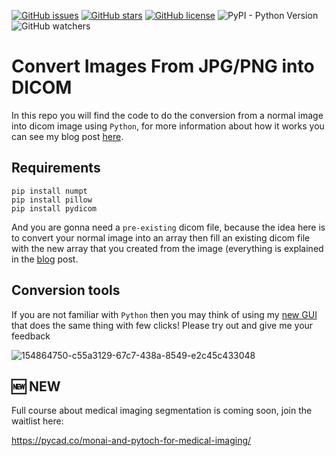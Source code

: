 [![GitHub issues](https://img.shields.io/github/issues/amine0110/convert-images-from-jpr-or-png-into-dicom)](https://github.com/amine0110/convert-images-from-jpr-or-png-into-dicom/issues) [![GitHub stars](https://img.shields.io/github/stars/amine0110/convert-images-from-jpr-or-png-into-dicom)](https://github.com/amine0110/convert-images-from-jpr-or-png-into-dicom/stargazers) [![GitHub license](https://img.shields.io/github/license/amine0110/convert-images-from-jpr-or-png-into-dicom)](https://github.com/amine0110/convert-images-from-jpr-or-png-into-dicom) ![PyPI - Python Version](https://img.shields.io/pypi/pyversions/pydicom) ![GitHub watchers](https://img.shields.io/github/watchers/amine0110/convert-images-from-jpr-or-png-into-dicom?style=social)

# Convert Images From JPG/PNG into DICOM

In this repo you will find the code to do the conversion from a normal image into dicom image using `Python`, for more information about how it works you can see my blog post [here](https://pycad.co/convert-jpg-or-png-images-into-dicom/).

## Requirements

```
pip install numpt
pip install pillow
pip install pydicom
```

And you are gonna need a `pre-existing` dicom file, because the idea here is to convert your normal image into an array then fill an existing dicom file with the new array that you created from the image (everything is explained in the [blog](https://pycad.co/convert-jpg-or-png-images-into-dicom/) post.

## Conversion tools

If you are not familiar with `Python` then you may think of using my [new GUI](https://pycad.co/convert-jpg-or-png-images-into-dicom/) that does the same thing with few clicks! Please try out and give me your feedback

![154864750-c55a3129-67c7-438a-8549-e2c45c433048](https://user-images.githubusercontent.com/37108394/156254463-5a8017e6-32e3-4130-8e2b-7babbb2edd7f.png)

## 🆕 NEW

Full course about medical imaging segmentation is coming soon, join the waitlist here:

https://pycad.co/monai-and-pytoch-for-medical-imaging/
